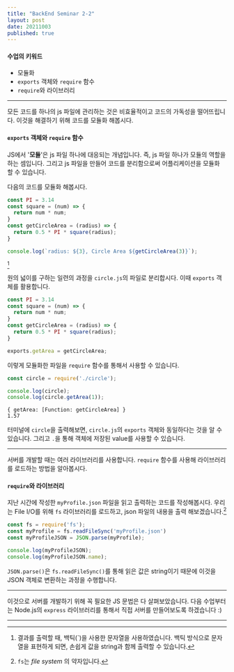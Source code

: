 ```yaml
---
title: "BackEnd Seminar 2-2"
layout: post
date: 20211003
published: true
---
```


#### 수업의 키워드
- 모듈화
- `exports` 객체와 `require` 함수
- `require`와 라이브러리

<hr>

모든 코드를 하나의 js 파일에 관리하는 것은 비효율적이고 코드의 가독성을 떨어뜨립니다. 이것을 해결하기 위해 코드를 모듈화 해봅시다.

#### `exports` 객체와 `require` 함수
JS에서 '**모듈**'은 js 파일 하나에 대응되는 개념입니다. 즉, js 파일 하나가 모듈의 역할을 하는 셈입니다. 그리고 js 파일을 만들어 코드를 분리함으로써 어플리케이션을 모듈화 할 수 있습니다.

다음의 코드를 모듈화 해봅시다.

``` javascript
const PI = 3.14
const square = (num) => {
  return num * num;
}
const getCircleArea = (radius) => {
  return 0.5 * PI * square(radius);
}

console.log(`radius: ${3}, Circle Area ${getCircleArea(3)}`);
```
[^1]

원의 넓이를 구하는 일련의 과정을 `circle.js`의 파일로 분리합시다. 이때 `exports` 객체를 활용합니다.

``` javascript
const PI = 3.14
const square = (num) => {
  return num * num;
}
const getCircleArea = (radius) => {
  return 0.5 * PI * square(radius);
}

exports.getArea = getCircleArea;
```

이렇게 모듈화한 파일을 `require` 함수를 통해서 사용할 수 있습니다.

``` javascript
const circle = require('./circle');

console.log(circle);
console.log(circle.getArea(1));
```

```
{ getArea: [Function: getCircleArea] }
1.57
```
터미널에 `circle`을 출력해보면, `circle.js`의 `exports` 객체와 동일하다는 것을 알 수 있습니다. 그리고 `.`을 통해 객체에 저장된 value를 사용할 수 있습니다.

<hr>

서버를 개발할 때는 여러 라이브러리를 사용합니다. `require` 함수를 사용해 라이브러리를 로드하는 방법을 알아봅시다.

#### `require`와 라이브러리
지난 시간에 작성한 `myProfile.json` 파일을 읽고 출력하는 코드를 작성해봅시다. 우리는 File I/O를 위해 `fs` 라이브러리를 로드하고, json 파일의 내용을 출력 해보겠습니다.[^2]

``` javascript
const fs = require('fs');
const myProfile = fs.readFileSync('myProfile.json')
const myProfileJSON = JSON.parse(myProfile);

console.log(myProfileJSON);
console.log(myProfileJSON.name);
```

`JSON.parse()`은 `fs.readFileSync()`를 통해 읽은 값은 string이기 때문에 이것을 JSON 객체로 변환하는 과정을 수행합니다.

<hr>


이것으로 서버를 개발하기 위해 꼭 필요한 JS 문법은 다 살펴보았습니다. 다음 수업부터는 Node.js의 `express` 라이브러리를 통해서 직접 서버를 만들어보도록 하겠습니다 :)

<hr>

[^1]: 결과를 출력할 때, 백틱(`)을 사용한 문자열을 사용하였습니다. 백틱 방식으로 문자열을 표현하게 되면, 손쉽게 값을 string과 함께 출력할 수 있습니다.
[^2]: `fs`는 *file system* 의 약자입니다.

